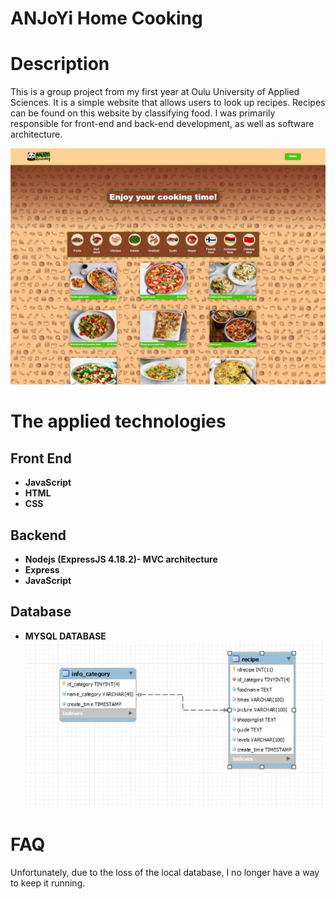 # ANJoYi Home Cooking

# Description

This is a group project from my first year at Oulu University of Applied Sciences. It is a simple website that allows users to look up recipes. Recipes can be found on this website by classifying food. I was primarily responsible for front-end and back-end development, as well as software architecture.

![Local Image](./ANJoYi%20Home%20Cooking/Untitled.png)

# The applied technologies

## Front End

- **JavaScript**
- **HTML**
- **CSS**

## **Backend**

- **Nodejs (ExpressJS 4.18.2)- MVC architecture**
- **Express**
- **JavaScript**
  
## **Database**
- **MYSQL DATABASE**
![Local Image](./ANJoYi%20Home%20Cooking/Picture1.png)

# FAQ
Unfortunately, due to the loss of the local database, I no longer have a way to keep it running.
